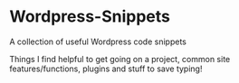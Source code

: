 # Wordpress-Snippets
A collection of useful Wordpress code snippets

Things I find helpful to get going on a project, common site features/functions, plugins and stuff to save typing!
